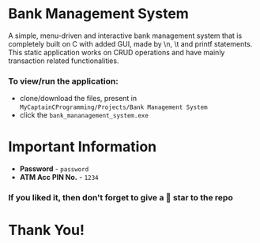 # Bank Management System
A simple, menu-driven and interactive bank management system that is completely built on C with added GUI, made by \n, \t and printf statements. This static application works on CRUD operations and have mainly transaction related functionalities.

### To view/run the application:
* clone/download the files, present in `MyCaptainCProgramming/Projects/Bank Management System`
* click the `bank_mananagement_system.exe`

# Important Information
* **Password** - `password`
* **ATM Acc PIN No.** - `1234`

### If you liked it, then don't forget to give a :star2: star to the repo

# Thank You!
